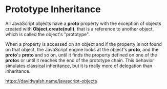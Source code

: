 # Prototype Inheritance

All JavaScript objects have a **proto** property with the exception of objects created with **Object.create(null)**, that is a reference to another object, which is called the object's "prototype".

When a property is accessed on an object and if the property is not found on that object, the JavaScript engine looks at the object's **proto**, and the **proto**'s **proto** and so on, until it finds the property defined on one of the **proto**s or until it reaches the end of the prototype chain. This behavior simulates classical inheritance, but it is really more of delegation than inheritance.

https://davidwalsh.name/javascript-objects

